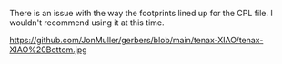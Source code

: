 There is an issue with the way the footprints lined up for the CPL file. I wouldn't recommend using it at this time.

https://github.com/JonMuller/gerbers/blob/main/tenax-XIAO/tenax-XIAO%20Bottom.jpg
